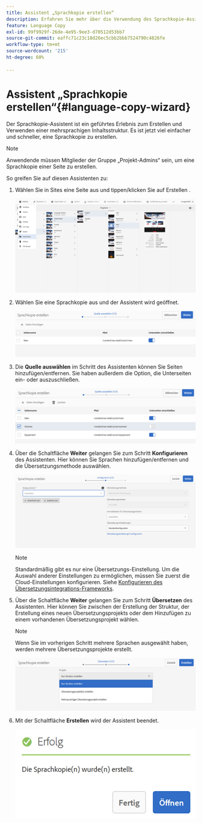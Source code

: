 ```yaml
---
title: Assistent „Sprachkopie erstellen“
description: Erfahren Sie mehr über die Verwendung des Sprachkopie-Assistenten in Adobe Experience Manager.
feature: Language Copy
exl-id: 99f9929f-26de-4e95-9ee3-d70512d53bb7
source-git-commit: eaffc71c23c18d26ec5cbb2bbb7524790c4826fe
workflow-type: tm+mt
source-wordcount: '215'
ht-degree: 60%

---
```


# Assistent „Sprachkopie erstellen“{#language-copy-wizard}

Der Sprachkopie-Assistent ist ein geführtes Erlebnis zum Erstellen und Verwenden einer mehrsprachigen Inhaltsstruktur. Es ist jetzt viel einfacher und schneller, eine Sprachkopie zu erstellen.

>[!NOTE]
>
>Anwendende müssen Mitglieder der Gruppe „Projekt-Admins“ sein, um eine Sprachkopie einer Seite zu erstellen.

So greifen Sie auf diesen Assistenten zu:

1. Wählen Sie in Sites eine Seite aus und tippen/klicken Sie auf Erstellen .

   ![chlimage_1-9](assets/chlimage_1-9.jpeg)

1. Wählen Sie eine Sprachkopie aus und der Assistent wird geöffnet.

   ![chlimage_1-10](assets/chlimage_1-10.jpeg)

1. Die **Quelle auswählen** im Schritt des Assistenten können Sie Seiten hinzufügen/entfernen. Sie haben außerdem die Option, die Unterseiten ein- oder auszuschließen.

   ![chlimage_1-11](assets/chlimage_1-11.jpeg)

1. Über die Schaltfläche **Weiter** gelangen Sie zum Schritt **Konfigurieren** des Assistenten. Hier können Sie Sprachen hinzufügen/entfernen und die Übersetzungsmethode auswählen.

   ![chlimage_1-12](assets/chlimage_1-12.jpeg)

   >[!NOTE]
   >
   >Standardmäßig gibt es nur eine Übersetzungs-Einstellung. Um die Auswahl anderer Einstellungen zu ermöglichen, müssen Sie zuerst die Cloud-Einstellungen konfigurieren. Siehe [Konfigurieren des Übersetzungsintegrations-Frameworks](/help/sites-administering/tc-tic.md).

1. Über die Schaltfläche **Weiter** gelangen Sie zum Schritt **Übersetzen** des Assistenten. Hier können Sie zwischen der Erstellung der Struktur, der Erstellung eines neuen Übersetzungsprojekts oder dem Hinzufügen zu einem vorhandenen Übersetzungsprojekt wählen.

   >[!NOTE]
   >
   >Wenn Sie im vorherigen Schritt mehrere Sprachen ausgewählt haben, werden mehrere Übersetzungsprojekte erstellt.

   ![chlimage_1-13](assets/chlimage_1-13.jpeg)

1. Mit der Schaltfläche **Erstellen** wird der Assistent beendet.

   ![chlimage_1-14](assets/chlimage_1-14.jpeg)
